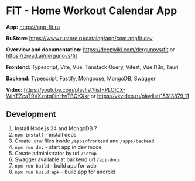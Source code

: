 # FiT - Home Workout Calendar App

**App:** https://app-fit.ru

**RuStore:** https://www.rustore.ru/catalog/app/com.appfit.dev

**Overview and documentation:** https://deepwiki.com/dergunovs/fit or https://zread.ai/dergunovs/fit

**Frontend:** Typescript, Vite, Vue, Tanstack Query, Vitest, Vue I18n, Tauri

**Backend:** Typescript, Fastify, Mongoose, MongoDB, Swagger

**Video:** https://youtube.com/playlist?list=PLOICX-WjKEZcaT9VXzntq0inHwTBQKXkr or https://vkvideo.ru/playlist/15313879_11

## Development

1. Install Node.js 24 and MongoDB 7
2. `npm install` - install deps
3. Create .env files inside `/apps/frontend` and `/apps/backend`
4. `npm run dev` - start app in dev mode
5. Create administrator by url `/setup`
6. Swagger available at backend url `/api-docs`
7. `npm run build` - build app for web
8. `npm run build:apk` - build app for android
